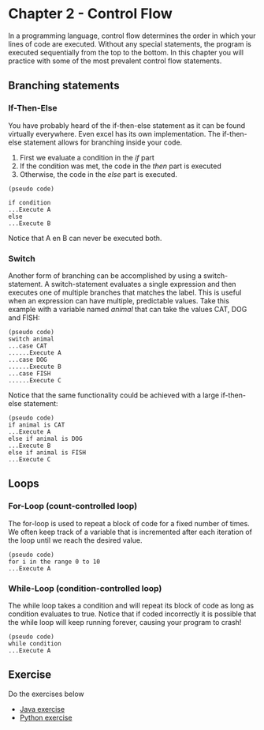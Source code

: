 # Chapter 2 - Control Flow
In a programming language, control flow determines the order in which your lines of code are executed. Without any
special statements, the program is executed sequentially from the top to the bottom. In this chapter you will practice
with some of the most prevalent control flow statements.

## Branching statements
### If-Then-Else
You have probably heard of the if-then-else statement as it can be found virtually everywhere. Even excel has its own
implementation. The if-then-else statement allows for branching inside your code.
1. First we evaluate a condition in the _if_ part
2. If the condition was met, the code in the _then_ part is executed
3. Otherwise, the code in the _else_ part is executed.

```
(pseudo code)

if condition
...Execute A
else
...Execute B
```
Notice that A en B can never be executed both.

### Switch
Another form of branching can be accomplished by using a switch-statement. A switch-statement evaluates a single
expression and then executes one of multiple branches that matches the label. This is useful when an expression can
have multiple, predictable values. Take this example with a variable named _animal_ that can take the values CAT, DOG
and FISH:
```
(pseudo code)
switch animal
...case CAT
......Execute A
...case DOG
......Execute B
...case FISH
......Execute C
```

Notice that the same functionality could be achieved with a large if-then-else statement:

```
(pseudo code)
if animal is CAT
...Execute A
else if animal is DOG
...Execute B
else if animal is FISH
...Execute C
```

## Loops
### For-Loop (count-controlled loop)
The for-loop is used to repeat a block of code for a fixed number of times. We often keep track of a variable that
is incremented after each iteration of the loop until we reach the desired value.

```
(pseudo code)
for i in the range 0 to 10
...Execute A
```

### While-Loop (condition-controlled loop)
The while loop takes a condition and will repeat its block of code as long as condition evaluates to true. Notice that
if coded incorrectly it is possible that the while loop will keep running forever, causing your program to crash!

```
(pseudo code)
while condition
...Execute A
```

## Exercise
Do the exercises below
* [Java exercise](../java/src/Chapter2.java)
* [Python exercise](../python/src/Chapter2.py)